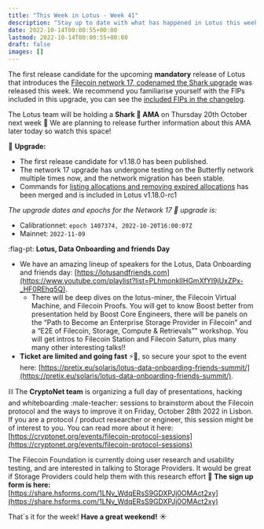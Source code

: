 ```yaml
---
title: "This Week in Lotus - Week 41"
description: "Stay up to date with what has happened in Lotus this week"
date: 2022-10-14T00:00:55+00:00
lastmod: 2022-10-14T00:00:55+00:00
draft: false
images: []
---
```


The first release candidate for the upcoming **mandatory** release of Lotus that introduces the [Filecoin network 17, codenamed the Shark upgrade](https://github.com/filecoin-project/community/discussions/74?sort=top#discussioncomment-3825422) was released this week. We recommend you familiarise yourself with the FIPs included in this upgrade, you can see the [included FIPs in the changelog](https://github.com/filecoin-project/lotus/releases/tag/v1.18.0-rc1).

The Lotus team will be holding a **Shark :shark: AMA** on Thursday 20th October next week :mega: We are planning to release further information about this AMA later today so watch this space!

:shark: **Upgrade:**
- The first release candidate for v1.18.0 has been published.
- The network 17 upgrade has undergone testing on the Butterfly network multiple times now, and the network migration has been stable.
- Commands for [listing allocations and removing expired allocations](https://github.com/filecoin-project/lotus/pull/9468) has been merged and is included in Lotus v1.18.0-rc1

*The upgrade dates and epochs for the Network 17 :shark: upgrade is:*
- Calibrationnet: `epoch 1407374, 2022-10-20T16:00:07Z`
- Mainnet: `2022-11-09`

:flag-pt: **Lotus, Data Onboarding and friends Day**
- We have an amazing lineup of speakers for the Lotus, Data Onboarding and friends day: [https://lotusandfriends.com](https://www.youtube.com/playlist?list=PLhmonklIHGmXfYI9jUxZPx-_HF0REhq5Q).
   - There will be deep dives on the lotus-miner, the Filecoin Virtual Machine, and Filecoin Proofs. You will get to know Boost better from presentation held by Boost Core Engineers, there will be panels on the “Path to Become an Enterprise Storage Provider in Filecoin” and a “E2E of Filecoin, Storage, Compute & Retrievals”" workshop. You will get intros to Filecoin Station and Filecoin Saturn, plus many many other interesting talks!!
- **Ticket are limited and going fast** :zap:️:bullettrain_side:, so secure your spot to the event here: [https://pretix.eu/solaris/lotus-data-onboarding-friends-summit/](https://pretix.eu/solaris/lotus-data-onboarding-friends-summit/).

:chains: The **CryptoNet team** is organizing a full day of presentations, hacking and whiteboarding :male-teacher: sessions to brainstorm about the Filecoin protocol and the ways to improve it on Friday, October 28th 2022 in Lisbon. If you are a protocol / product researcher or engineer, this session might be of interest to you. You can read more about it here: [https://cryptonet.org/events/filecoin-protocol-sessions](https://cryptonet.org/events/filecoin-protocol-sessions)

The Filecoin Foundation is currently doing user research and usability testing, and are interested in talking to Storage Providers. It would be great if Storage Providers could help them with this research effort :mega: **The sign up form is here:** [https://share.hsforms.com/1LNv_WdqERsS9GDXPJj0OMAct2xy](https://share.hsforms.com/1LNv_WdqERsS9GDXPJj0OMAct2xy)

That´s it for the week! **Have a great weekend!** :sunny: